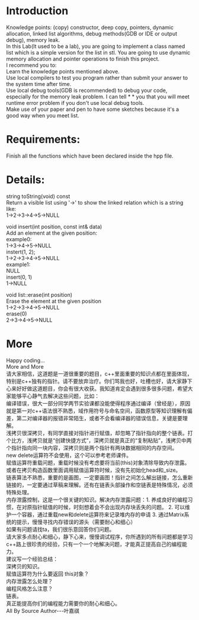 # Introduction
Knowledge points: (copy) constructor, deep copy, pointers, dynamic allocation, linked list algorithms, debug methods(GDB or IDE or output debug), memory leak.  
In this Lab(It used to be a lab), you are going to implement a class named list which is a simple version for the list in stl. You are going to use dynamic memory allocation and pointer operations to finish this project.  
I recommend you to:  
Learn the knowledge points mentioned above.  
Use local compilers to test you program rather than submit your answer to the system time after time.  
Use local debug tools(GDB is recommended) to debug your code, especially for the memory leak problem. I can tell * * you that you will meet runtime error problem if you don't use local debug tools.  
Make use of your paper and pen to have some sketches because it's a good way when you meet list.  
# Requirements:
Finish all the functions which have been declared inside the hpp file.  
# Details:  
string toString(void) const  
Return a visible list using '->' to show the linked relation which is a string like:  
1->2->3->4->5->NULL  


void insert(int position, const int& data)  
Add an element at the given position:  
example0:  
1->3->4->5->NULL  
instert(1, 2);  
1->2->3->4->5->NULL  
example1:  
NULL  
insert(0, 1)  
1->NULL  

void list::erase(int position)  
Erase the element at the given position  
1->2->3->4->5->NULL  
erase(0)  
2->3->4->5->NULL
# More
Happy coding…  
More and More  
请大家相信，这道题是一道很重要的题目，c++里面重要的知识点都在里面体现，特别是c++独有的指针。请不要放弃治疗。你们骂我也好，吐槽也好，请大家静下心来好好做这道题目，你会有很大收获。我知道肯定会遇到很多很多问题，希望大家能够平心静气去解决这些问题，比如：  
编译错误，很大一部分同学两节实验课都没能使得程序通过编译（曾经是），原因就是第一对c++语法很不熟悉，域作用符号与命名空间，函数原型等知识理解有偏差，第二对编译器的报错非常陌生，或者不会看编译器的错误信息，关键是要理解。  
浅拷贝很深拷贝，有同学直接对指针进行赋值，却忽略了指针指向的整个链表。打个比方，浅拷贝就是“创建快捷方式”，深拷贝就是真正的“复制粘贴”，浅拷贝中两个指针指向同一块内容，深拷贝则是两个指针有两块数据相同的内存空间。  
new delete运算符不会使用，这个可以参考老师课件。  
赋值运算符重载问题，重载时候没有考虑要将当前(this)对象清除导致内存泄露。或者在拷贝构造函数里面调用赋值运算符时候，没有先初始化head和_size。  
链表算法不熟悉，重要的是画图，一定要画图！指针之间怎么解出链接，怎么重新链接的，一定要通过草稿来理解。还有在链表头部操作和空链表是特殊情况，必须特殊处理。  
内存泄露控制，这是一个很关键的知识。解决内存泄露问题：1. 养成良好的编程习惯，在对原指针赋值的时候，时刻想着会不会出现内存块丢失的问题。 2. 可以维护一个容器，通过重载new和delete运算符来记录堆内存的申请 3. 通过Matrix系统的提示，慢慢寻找内存错误的源头（需要耐心和细心）  
如果有问题请找ta，我们很乐意回答你们问题。  
请大家多点耐心和细心，静下心来，慢慢调试程序，你所遇到的所有问题都是学习c++路上很珍贵的经验，只有一个一个地解决问题，才能真正提高自己的编程能力。  
建议写一个经验总结：  
深拷贝的知识。  
赋值运算符为什么要返回 this对象？  
内存泄露怎么处理？  
编程风格怎么注意？  
链表。  
真正能提高你们的编程能力需要你的耐心和细心。  
All By Source Author---叶嘉祺

